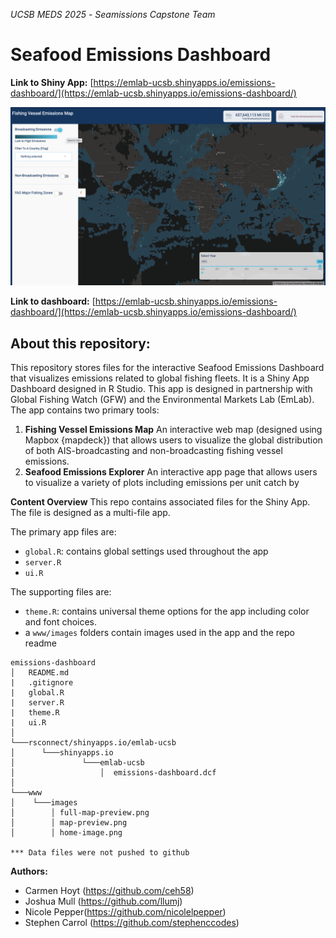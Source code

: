 *UCSB MEDS 2025* - *Seamissions Capstone Team*

# Seafood Emissions Dashboard
**Link to Shiny App:** [https://emlab-ucsb.shinyapps.io/emissions-dashboard/](https://emlab-ucsb.shinyapps.io/emissions-dashboard/)

<img src="www/images/full-map-preview.png" width="800"/>

**Link to dashboard:** [https://emlab-ucsb.shinyapps.io/emissions-dashboard/](https://emlab-ucsb.shinyapps.io/emissions-dashboard/)

## About this repository:
This repository stores files for the interactive Seafood Emissions Dashboard that visualizes emissions related to global fishing fleets. It is a Shiny App Dashboard designed in R Studio. This app is designed in partnership with Global Fishing Watch (GFW) and the Environmental Markets Lab (EmLab). The app contains two primary tools:
1) **Fishing Vessel Emissions Map** An interactive web map (designed using Mapbox {mapdeck}) that allows users to visualize the global distribution of both AIS-broadcasting and non-broadcasting fishing vessel emissions.
2) **Seafood Emissions Explorer** An interactive app page that allows users to visualize a variety of plots including emissions per unit catch by 
 
**Content Overview**
This repo contains associated files for the Shiny App. The file is designed as a multi-file app.

The primary app files are:
- `global.R`: contains global settings used throughout the app
- `server.R`
- `ui.R`

The supporting files are:
- `theme.R`: contains universal theme options for the app including color and font choices.
- a `www/images` folders contain images used in the app and the repo readme

```
emissions-dashboard
│   README.md
|   .gitignore
|   global.R
|   server.R
|   theme.R
|   ui.R
│
└───rsconnect/shinyapps.io/emlab-ucsb
│      └───shinyapps.io
│               └───emlab-ucsb
│                   │  emissions-dashboard.dcf
│              
└───www
│    └───images
│        │ full-map-preview.png
│        │ map-preview.png
│        │ home-image.png

*** Data files were not pushed to github
```

**Authors:**
- Carmen Hoyt (https://github.com/ceh58)
- Joshua Mull (https://github.com/llumj)
- Nicole Pepper(https://github.com/nicolelpepper)
- Stephen Carrol (https://github.com/stephenccodes)

